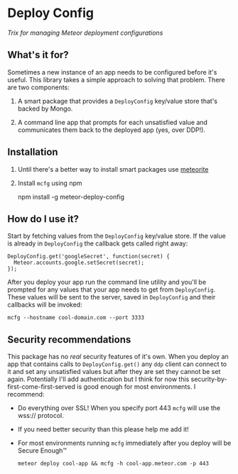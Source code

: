 # Deploy Config

*Trix for managing Meteor deployment configurations*

## What's it for?

Sometimes a new instance of an app needs to be configured before it's useful. This library takes a simple approach to solving that problem. There are two components:

  1) A smart package that provides a `DeployConfig` key/value store that's backed by Mongo.
  
  2) A command line app that prompts for each unsatisfied value and communicates them back to the deployed app (yes, over DDP!).

## Installation

  1) Until there's a better way to install smart packages use [meteorite](http://possibilities.github.com/meteorite/)

  2) Install `mcfg` using npm

      npm install -g meteor-deploy-config

## How do I use it?

Start by fetching values from the `DeployConfig` key/value store. If the value is already in `DeployConfig` the callback gets called right away:

    DeployConfig.get('googleSecret', function(secret) {
      Meteor.accounts.google.setSecret(secret);
    });

After you deploy your app run the command line utility and you'll be prompted for any values that your app needs to get from `DeployConfig`. These values will be sent to the server, saved in `DeployConfig` and their callbacks will be invoked:

    mcfg --hostname cool-domain.com --port 3333

## Security recommendations

This package has no *real* security features of it's own. When you deploy an app that contains calls to `DeployConfig.get()` any `ddp` client can connect to it and set any unsatisfied values but after they are set they cannot be set again. Potentially I'll add authentication but I think for now this security-by-first-come-first-served is good enough for most environments. I recommend:

  * Do everything over SSL! When you specify port 443 `mcfg` will use the wss:// protocol.

  * If you need better security than this please help me add it!

  * For most environments running `mcfg` immediately after you deploy will be Secure Enough™

        meteor deploy cool-app && mcfg -h cool-app.meteor.com -p 443
